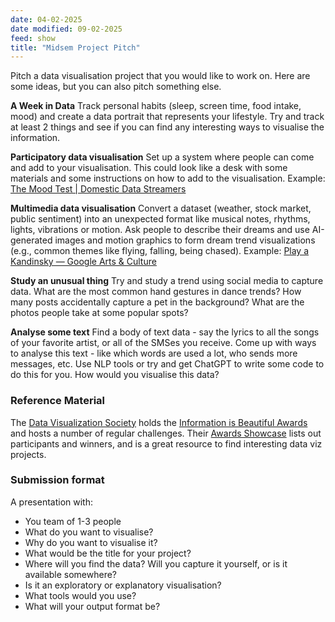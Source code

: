 ```yaml
---
date: 04-02-2025
date modified: 09-02-2025
feed: show
title: "Midsem Project Pitch"
---
```


Pitch a data visualisation project that you would like to work on. Here are some ideas, but you can also pitch something else.

**A Week in Data**
Track personal habits (sleep, screen time, food intake, mood) and create a data portrait that represents your lifestyle. Try and track at least 2 things and see if you can find any interesting ways to visualise the information.

**Participatory data visualisation**
Set up a system where people can come and add to your visualisation. This could look like a desk with some materials and some instructions on how to add to the visualisation.
Example: [The Mood Test \| Domestic Data Streamers](https://www.domesticstreamers.com/art-research/work/the-mood-test/)

**Multimedia data visualisation**
Convert a dataset (weather, stock market, public sentiment) into an unexpected format like musical notes, rhythms, lights, vibrations or motion.
Ask people to describe their dreams and use AI-generated images and motion graphics to form dream trend visualizations (e.g., common themes like flying, falling, being chased).
Example: [Play a Kandinsky — Google Arts & Culture](https://artsandculture.google.com/experiment/play-a-kandinsky/sgF5ivv105ukhA?hl=en)

**Study an unusual thing**
Try and study a trend using social media to capture data.
What are the most common hand gestures in dance trends?
How many posts accidentally capture a pet in the background?
What are the photos people take at some popular spots?

**Analyse some text**
Find a body of text data - say the lyrics to all the songs of your favorite artist, or all of the SMSes you receive. Come up with ways to analyse this text - like which words are used a lot, who sends more messages, etc. Use NLP tools or try and get ChatGPT to write some code to do this for you. How would you visualise this data?

### Reference Material

The [Data Visualization Society](https://www.datavisualizationsociety.org) holds the [Information is Beautiful Awards](https://www.informationisbeautifulawards.com/) and hosts a number of regular challenges. Their [Awards Showcase](https://www.informationisbeautifulawards.com/showcase?action=index&award=2023&controller=showcase&page=1&pcategory=winner&type=awards) lists out participants and winners, and is a great resource to find interesting data viz projects.

### Submission format

A presentation with:

- You team of 1-3 people
- What do you want to visualise?
- Why do you want to visualise it?
- What would be the title for your project?
- Where will you find the data? Will you capture it yourself, or is it available somewhere?
- Is it an exploratory or explanatory visualisation?
- What tools would you use?
- What will your output format be?

